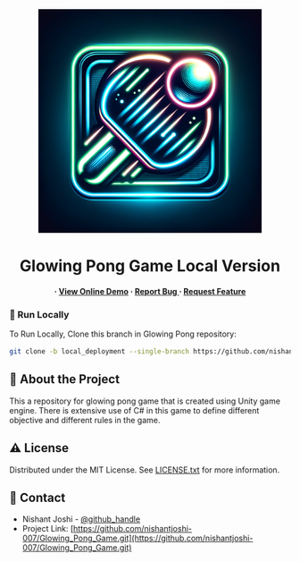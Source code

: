 <div align='center'>

<img src=logo.png alt="logo" width=400 height=400 />

<h1>Glowing Pong Game Local Version</h1>

<h4> <span> · </span> <a href=https://nishantjoshi-007.github.io/Glowing_Pong_Game/>View Online Demo</a> <span> · </span> <a href="https://github.com/nishantjoshi-007/Glowing_Pong_Game/issues"> Report Bug </a> <span> · </span> <a href="https://github.com/nishantjoshi-007/Glowing_Pong_Game/issues"> Request Feature </a> </h4>


</div>

### :running: Run Locally

To Run Locally, Clone this branch in Glowing Pong repository:

```bash
git clone -b local_deployment --single-branch https://github.com/nishantjoshi-007/Glowing_Pong_Game.git
```

## :star2: About the Project
<p>This a repository for glowing pong game that is created using Unity game engine. There is extensive use of C# in this game to define different objective and different rules in the game.</p>

## :warning: License

Distributed under the MIT License. See <a href=LICENSE>LICENSE.txt</a> for more information.

## :handshake: Contact

- Nishant Joshi - [@github_handle](https://github.com/nishantjoshi-007)
- Project Link: [https://github.com/nishantjoshi-007/Glowing_Pong_Game.git](https://github.com/nishantjoshi-007/Glowing_Pong_Game.git)
